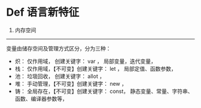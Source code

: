 Def 语言新特征
===

1. 内存空间
---

变量由储存空间及管理方式区分，分为三种：

 - 炽： 仅作用域，        创建关键字： var ， 局部变量，迭代变量，
 - 栈： 仅作用域，【不可变】创建关键字： let ， 局部定值、函数参数，
 - 池： 垃圾回收，        创建关键字： allot ， 
 - 堆： 手动管理，【不可变】创建关键字： new ， 
 - 铸： 全局存在，【不可变】创建关键字： const， 静态变量、常量、字符串、函数、编译器参数等，


